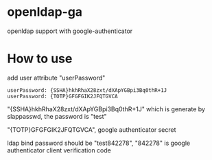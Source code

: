 # openldap-ga
openldap support with google-authenticator

# How to use
add user attribute "userPassword"

	userPassword: {SSHA}hkhRhaX28zxt/dXApYGBpi3Bq0thR+1J
	userPassword: {TOTP}GFGFGIK2JFQTGVCA

"{SSHA}hkhRhaX28zxt/dXApYGBpi3Bq0thR+1J" which is generate by slappasswd, the password is "test"

"{TOTP}GFGFGIK2JFQTGVCA", google authenticator secret

ldap bind password should be "test842278", "842278" is google authenticator client verification code

